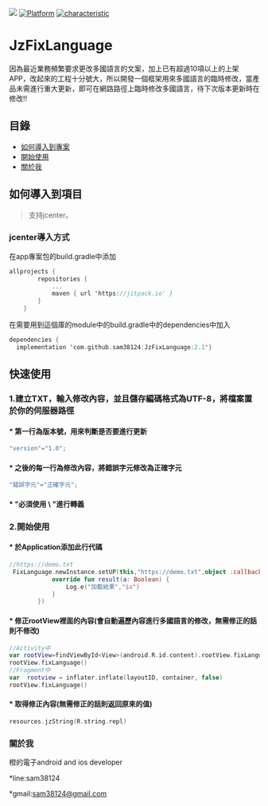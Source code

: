 [![](https://jitpack.io/v/sam38124/JzFixLanguage.svg)](https://jitpack.io/#sam38124/JzFixLanguage)
[![Platform](https://img.shields.io/badge/平台-%20Android%20-brightgreen.svg)](https://github.com/sam38124)
[![characteristic](https://img.shields.io/badge/特點-%20輕量級%20%7C%20簡單易用%20%20%7C%20穩定%20-brightgreen.svg)](https://github.com/sam38124)
# JzFixLanguage
因為最近業務頻繁要求更改多國語言的文案，加上已有超過10項以上的上架APP，改起來的工程十分號大，所以開發一個框架用來多國語言的臨時修改，當產品未需進行重大更新，即可在網路路徑上臨時修改多國語言，待下次版本更新時在修改!!
## 目錄
* [如何導入到專案](#Import)
* [開始使用](#Use)
* [關於我](#About)

<a name="Import"></a>
## 如何導入到項目
> 支持jcenter。 <br/>

### jcenter導入方式
在app專案包的build.gradle中添加
```kotlin
allprojects {
		repositories {
			...
			maven { url 'https://jitpack.io' }
		}
	}
```

在需要用到這個庫的module中的build.gradle中的dependencies中加入
```kotlin
dependencies {
  implementation 'com.github.sam38124:JzFixLanguage:2.1'}
```
<a name="Use"></a>
## 快速使用

### 1.建立TXT，輸入修改內容，並且儲存編碼格式為UTF-8，將檔案置於你的伺服器路徑
#### * 第一行為版本號，用來判斷是否要進行更新
```kotlin
"version"="1.0";
```
#### * 之後的每一行為修改內容，將錯誤字元修改為正確字元
```kotlin
"錯誤字元"="正確字元";
```
#### * "必須使用 \ "進行轉義
### 2.開始使用
#### * 於Application添加此行代碼
```kotlin
//https://demo.txt
 FixLanguage.newInstance.setUP(this,"https://demo.txt",object :callback{
            override fun result(a: Boolean) {
                Log.e("加載結果","$a")
            }
        })
```
#### * 修正rootView裡面的內容(會自動遍歷內容進行多國語言的修改，無需修正的話則不修改)
```kotlin
//Activity中
var rootView=findViewById<View>(android.R.id.content).rootView.fixLanguage()
rootView.fixLanguage()
//Fragment中
var  rootview = inflater.inflate(layoutID, container, false)
rootView.fixLanguage()
```
#### * 取得修正內容(無需修正的話則返回原來的值)
```kotlin
resources.jzString(R.string.repl)
```


<a name="About"></a>
### 關於我
橙的電子android and ios developer

*line:sam38124

*gmail:sam38124@gmail.com
